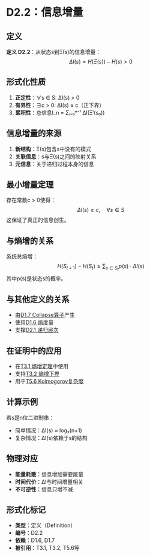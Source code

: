 # D2.2：信息增量

## 定义

**定义 D2.2**：从状态s到Ξ(s)的信息增量：
$$
\Delta I(s) = H(\Xi(s)) - H(s) > 0
$$
## 形式化性质

1. **正定性**：∀s ∈ S: ΔI(s) > 0
2. **有界性**：∃c > 0: ΔI(s) ≥ c（正下界）
3. **累积性**：总信息I_n = Σᵢ₌₀ⁿ⁻¹ ΔI(Ξⁱ(s₀))

## 信息增量的来源

1. **新结构**：Ξ(s)包含s中没有的模式
2. **关联信息**：s与Ξ(s)之间的映射关系
3. **元信息**：关于递归过程本身的信息

## 最小增量定理

存在常数c > 0使得：
$$
\Delta I(s) \geq c, \quad \forall s \in S
$$
这保证了真正的信息创生。

## 与熵增的关系

系统总熵增：
$$
H(S_{t+1}) - H(S_t) \geq \sum_{s \in S_t} p(s) \cdot \Delta I(s)
$$
其中p(s)是状态s的概率。

## 与其他定义的关系

- 由[D1.7 Collapse算子](D1-7-collapse-operator.md)产生
- 使用[D1.6 熵](D1-6-entropy.md)度量
- 支撑[D2.1 递归层次](D2-1-recursive-level.md)

## 在证明中的应用

- 在[T3.1 熵增定理](T3-1-entropy-increase.md)中使用
- 支持[T3.2 熵增下界](T3-2-entropy-lower-bound.md)
- 用于[T5.6 Kolmogorov复杂度](T5-6-kolmogorov-complexity.md)

## 计算示例

若s是n位二进制串：
- 简单情况：ΔI(s) ≈ log₂(n+1)
- 复杂情况：ΔI(s)依赖于s的结构

## 物理对应

- **能量耗散**：信息增加需要能量
- **时间代价**：ΔI与时间增量相关
- **不可逆性**：信息只增不减

## 形式化标记

- **类型**：定义（Definition）
- **编号**：D2.2
- **依赖**：D1.6, D1.7
- **被引用**：T3.1, T3.2, T5.6等
